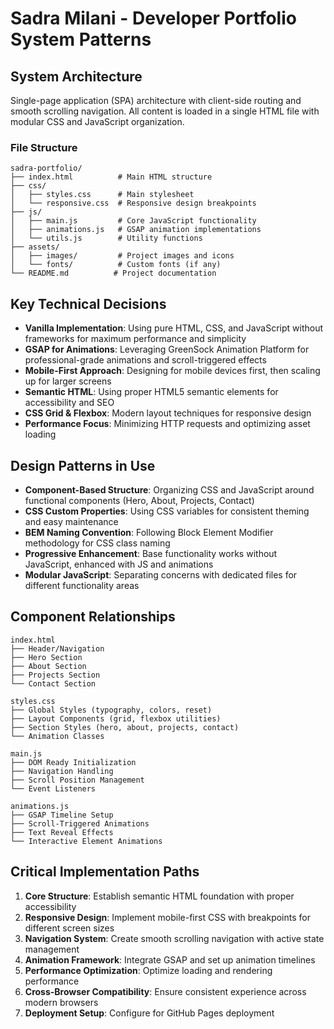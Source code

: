 # Sadra Milani - Developer Portfolio System Patterns

## System Architecture

Single-page application (SPA) architecture with client-side routing and smooth scrolling navigation. All content is loaded in a single HTML file with modular CSS and JavaScript organization.

### File Structure

```
sadra-portfolio/
├── index.html          # Main HTML structure
├── css/
│   ├── styles.css      # Main stylesheet
│   └── responsive.css  # Responsive design breakpoints
├── js/
│   ├── main.js         # Core JavaScript functionality
│   ├── animations.js   # GSAP animation implementations
│   └── utils.js        # Utility functions
├── assets/
│   ├── images/         # Project images and icons
│   └── fonts/          # Custom fonts (if any)
└── README.md          # Project documentation
```

## Key Technical Decisions

- **Vanilla Implementation**: Using pure HTML, CSS, and JavaScript without frameworks for maximum performance and simplicity
- **GSAP for Animations**: Leveraging GreenSock Animation Platform for professional-grade animations and scroll-triggered effects
- **Mobile-First Approach**: Designing for mobile devices first, then scaling up for larger screens
- **Semantic HTML**: Using proper HTML5 semantic elements for accessibility and SEO
- **CSS Grid & Flexbox**: Modern layout techniques for responsive design
- **Performance Focus**: Minimizing HTTP requests and optimizing asset loading

## Design Patterns in Use

- **Component-Based Structure**: Organizing CSS and JavaScript around functional components (Hero, About, Projects, Contact)
- **CSS Custom Properties**: Using CSS variables for consistent theming and easy maintenance
- **BEM Naming Convention**: Following Block Element Modifier methodology for CSS class naming
- **Progressive Enhancement**: Base functionality works without JavaScript, enhanced with JS and animations
- **Modular JavaScript**: Separating concerns with dedicated files for different functionality areas

## Component Relationships

```
index.html
├── Header/Navigation
├── Hero Section
├── About Section
├── Projects Section
└── Contact Section

styles.css
├── Global Styles (typography, colors, reset)
├── Layout Components (grid, flexbox utilities)
├── Section Styles (hero, about, projects, contact)
└── Animation Classes

main.js
├── DOM Ready Initialization
├── Navigation Handling
├── Scroll Position Management
└── Event Listeners

animations.js
├── GSAP Timeline Setup
├── Scroll-Triggered Animations
├── Text Reveal Effects
└── Interactive Element Animations
```

## Critical Implementation Paths

1. **Core Structure**: Establish semantic HTML foundation with proper accessibility
2. **Responsive Design**: Implement mobile-first CSS with breakpoints for different screen sizes
3. **Navigation System**: Create smooth scrolling navigation with active state management
4. **Animation Framework**: Integrate GSAP and set up animation timelines
5. **Performance Optimization**: Optimize loading and rendering performance
6. **Cross-Browser Compatibility**: Ensure consistent experience across modern browsers
7. **Deployment Setup**: Configure for GitHub Pages deployment

